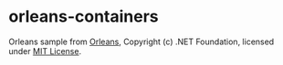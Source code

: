 # orleans-containers

Orleans sample from [Orleans](https://github.com/dotnet/orleans/tree/f2271fb7776fffdcb7ce1bf00a06fede76528db2/Samples/2.0/docker-aspnet-core), Copyright (c) .NET Foundation, licensed under [MIT License](https://github.com/dotnet/orleans/blob/f2271fb7776fffdcb7ce1bf00a06fede76528db2/LICENSE).